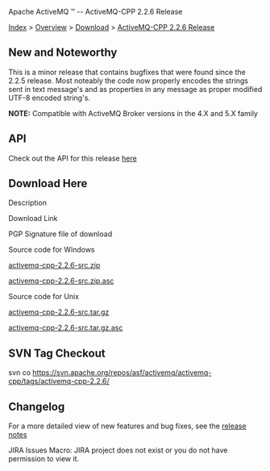 Apache ActiveMQ ™ -- ActiveMQ-CPP 2.2.6 Release 

[Index](index.html) > [Overview](overview.html) > [Download](download.html) > [ActiveMQ-CPP 2.2.6 Release](activemq-cpp-226-release.html)

New and Noteworthy
------------------

This is a minor release that contains bugfixes that were found since the  
2.2.5 release. Most noteably the code now properly encodes the strings  
sent in text message's and as properties in any message as proper modified  
UTF-8 encoded string's.

  

**NOTE:** Compatible with ActiveMQ Broker versions in the 4.X and 5.X family

API
---

Check out the API for this release [here](http://activemq.apache.org/cms/api_docs/activemqcpp-2.2.1)

Download Here
-------------

Description

Download Link

PGP Signature file of download

Source code for Windows

[activemq-cpp-2.2.6-src.zip](http://www.apache.org/dyn/closer.cgi/activemq/activemq-cpp/source/activemq-cpp-2.2.6-src.zip)

[activemq-cpp-2.2.6-src.zip.asc](http://www.apache.org/dist/activemq/activemq-cpp/source/activemq-cpp-2.2.6-src.zip.asc)

Source code for Unix

[activemq-cpp-2.2.6-src.tar.gz](http://www.apache.org/dyn/closer.cgi/activemq/activemq-cpp/source/activemq-cpp-2.2.6-src.tar.gz)

[activemq-cpp-2.2.6-src.tar.gz.asc](http://www.apache.org/dist/activemq/activemq-cpp/source/activemq-cpp-2.2.6-src.tar.gz.asc)

SVN Tag Checkout
----------------

svn co https://svn.apache.org/repos/asf/activemq/activemq-cpp/tags/activemq-cpp-2.2.6/

Changelog
---------

For a more detailed view of new features and bug fixes, see the [release notes](http://issues.apache.org/activemq/secure/ReleaseNote.jspa?projectId=11000&styleName=Html&version=12109)  

JIRA Issues Macro: JIRA project does not exist or you do not have permission to view it.

 

